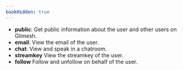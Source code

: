 ```yaml
---
bookHidden: true
---
```


 - **public**: Get public information about the user and other users on Glimesh.
 - **email**: View the email of the user.
 - **chat**: View and speak in a chatroom.
 - **streamkey** View the streamkey of the user.
 - **follow** Follow and unfollow on behalf of the user.

